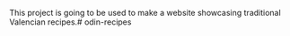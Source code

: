 This project is going to be used to make a website showcasing traditional 
Valencian recipes.# odin-recipes
